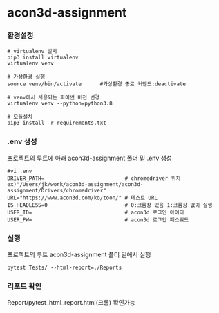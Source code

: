 # acon3d-assignment

### 환경설정
```
# virtualenv 설치
pip3 install virtualenv
virtualenv venv

# 가상환경 실행
source venv/bin/activate      #가상환경 종료 커맨드:deactivate

# venv에서 사용되는 파이썬 버전 변경
virtualenv venv --python=python3.8

# 모듈설치
pip3 install -r requirements.txt
```

### .env 생성
프로젝트의 루트에 아래 acon3d-assignment 폴더 밑 .env 생성

```
#vi .env
DRIVER_PATH=                          # chromedriver 위치 ex)"/Users/jk/work/acon3d-assignment/acon3d-assignment/Drivers/chromedriver"
URL="https://www.acon3d.com/ko/toon/" # 테스트 URL
IS_HEADLESS=0                         # 0:크롬창 있음 1:크롬창 없이 실행
USER_ID=                              # acon3d 로그인 아이디  
USER_PW=                              # acon3d 로그인 패스워드
```

### 실행
프로젝트의 루트 acon3d-assignment 폴더 밑에서 실행 
```
pytest Tests/ --html-report=./Reports 
```

### 리포트 확인
Report/pytest_html_report.html(크롬) 확인가능
